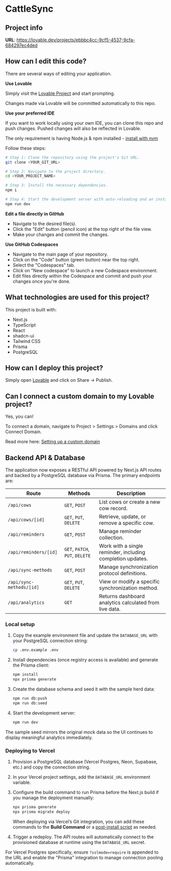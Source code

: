# CattleSync 

## Project info

**URL**: https://lovable.dev/projects/ebbbc4cc-9cf5-4537-9cfa-684297ec4ded

## How can I edit this code?

There are several ways of editing your application.

**Use Lovable**

Simply visit the [Lovable Project](https://lovable.dev/projects/ebbbc4cc-9cf5-4537-9cfa-684297ec4ded) and start prompting.

Changes made via Lovable will be committed automatically to this repo.

**Use your preferred IDE**

If you want to work locally using your own IDE, you can clone this repo and push changes. Pushed changes will also be reflected in Lovable.

The only requirement is having Node.js & npm installed - [install with nvm](https://github.com/nvm-sh/nvm#installing-and-updating)

Follow these steps:

```sh
# Step 1: Clone the repository using the project's Git URL.
git clone <YOUR_GIT_URL>

# Step 2: Navigate to the project directory.
cd <YOUR_PROJECT_NAME>

# Step 3: Install the necessary dependencies.
npm i

# Step 4: Start the development server with auto-reloading and an instant preview.
npm run dev
```

**Edit a file directly in GitHub**

- Navigate to the desired file(s).
- Click the "Edit" button (pencil icon) at the top right of the file view.
- Make your changes and commit the changes.

**Use GitHub Codespaces**

- Navigate to the main page of your repository.
- Click on the "Code" button (green button) near the top right.
- Select the "Codespaces" tab.
- Click on "New codespace" to launch a new Codespace environment.
- Edit files directly within the Codespace and commit and push your changes once you're done.

## What technologies are used for this project?

This project is built with:

- Next.js
- TypeScript
- React
- shadcn-ui
- Tailwind CSS
- Prisma
- PostgreSQL

## How can I deploy this project?

Simply open [Lovable](https://lovable.dev/projects/ebbbc4cc-9cf5-4537-9cfa-684297ec4ded) and click on Share -> Publish.

## Can I connect a custom domain to my Lovable project?

Yes, you can!

To connect a domain, navigate to Project > Settings > Domains and click Connect Domain.

Read more here: [Setting up a custom domain](https://docs.lovable.dev/tips-tricks/custom-domain#step-by-step-guide)

## Backend API & Database

The application now exposes a RESTful API powered by Next.js API routes and backed by a PostgreSQL database via Prisma. The primary endpoints are:

| Route | Methods | Description |
|-------|---------|-------------|
| `/api/cows` | `GET`, `POST` | List cows or create a new cow record. |
| `/api/cows/[id]` | `GET`, `PUT`, `DELETE` | Retrieve, update, or remove a specific cow. |
| `/api/reminders` | `GET`, `POST` | Manage reminder collection. |
| `/api/reminders/[id]` | `GET`, `PATCH`, `PUT`, `DELETE` | Work with a single reminder, including completion updates. |
| `/api/sync-methods` | `GET`, `POST` | Manage synchronization protocol definitions. |
| `/api/sync-methods/[id]` | `GET`, `PUT`, `DELETE` | View or modify a specific synchronization method. |
| `/api/analytics` | `GET` | Returns dashboard analytics calculated from live data. |

### Local setup

1. Copy the example environment file and update the `DATABASE_URL` with your PostgreSQL connection string:

   ```sh
   cp .env.example .env
   ```

2. Install dependencies (once registry access is available) and generate the Prisma client:

   ```sh
   npm install
   npx prisma generate
   ```

3. Create the database schema and seed it with the sample herd data:

   ```sh
   npm run db:push
   npm run db:seed
   ```

4. Start the development server:

   ```sh
   npm run dev
   ```

The sample seed mirrors the original mock data so the UI continues to display meaningful analytics immediately.

### Deploying to Vercel

1. Provision a PostgreSQL database (Vercel Postgres, Neon, Supabase, etc.) and copy the connection string.
2. In your Vercel project settings, add the `DATABASE_URL` environment variable.
3. Configure the build command to run Prisma before the Next.js build if you manage the deployment manually:

   ```sh
   npx prisma generate
   npx prisma migrate deploy
   ```

   When deploying via Vercel’s Git integration, you can add these commands to the **Build Command** or a [post-install script](https://vercel.com/docs/deployments/configure-a-build#install-command) as needed.
4. Trigger a redeploy. The API routes will automatically connect to the provisioned database at runtime using the `DATABASE_URL` secret.

For Vercel Postgres specifically, ensure `?sslmode=require` is appended to the URL and enable the "Prisma" integration to manage connection pooling automatically.
